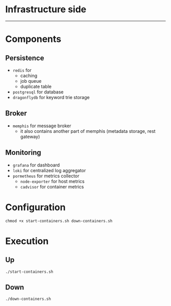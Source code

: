 # Infrastructure side

---

# Components

## Persistence

- `redis` for
  - caching
  - job queue
  - duplicate table
- `postgresql` for database
- `dragonflydb` for keyword trie storage

## Broker

- `memphis` for message broker
  - it also contains another part of memphis (metadata storage, rest gateway)

## Monitoring
- `grafana` for dashboard
- `loki` for centralized log aggregator
- `pormetheus` for metrics collector
  - `node-exporter` for host metrics
  - `cadvisor` for container metrics

# Configuration

```shell
chmod +x start-containers.sh down-containers.sh
```

# Execution

## Up

```shell
./start-containers.sh
```

## Down

```shell
./down-containers.sh
```
